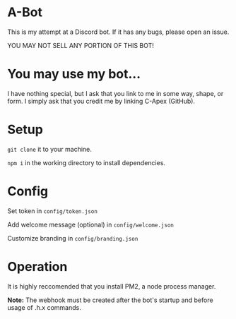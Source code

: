 # A-Bot
This is my attempt at a Discord bot. If it has any bugs, please open an issue.

YOU MAY NOT SELL ANY PORTION OF THIS BOT!

# You may use my bot...
I have nothing special, but I ask that you link to me in some way, shape, or form. I simply ask that you credit me by linking C-Apex (GitHub).

# Setup
`git clone` it to your machine.

`npm i` in the working directory to install dependencies.

# Config

Set token in `config/token.json`

Add welcome message (optional) in `config/welcome.json`

Customize branding in `config/branding.json`

# Operation
It is highly reccomended that you install PM2, a node process manager.

**Note:** The webhook must be created after the bot's startup and before usage of .h.x commands.
